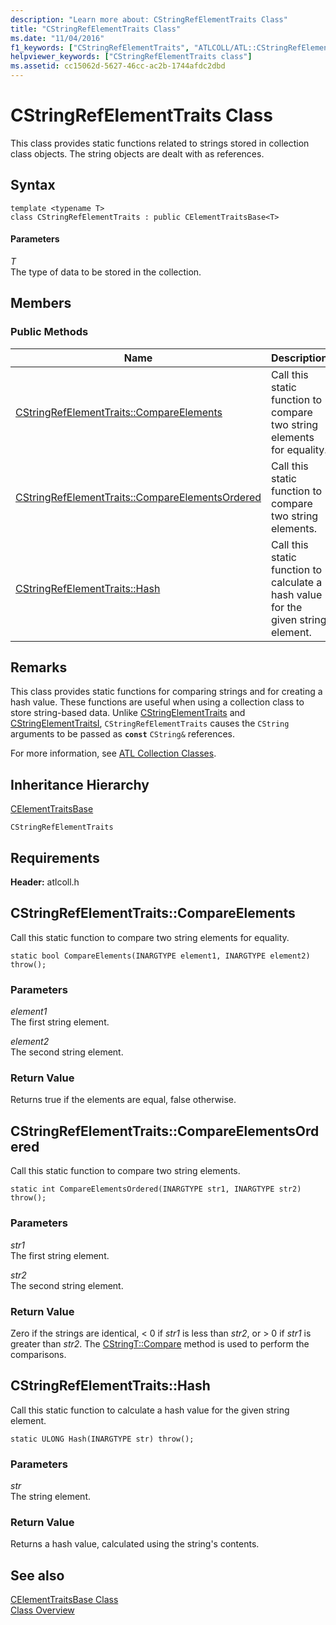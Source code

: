 ```yaml
---
description: "Learn more about: CStringRefElementTraits Class"
title: "CStringRefElementTraits Class"
ms.date: "11/04/2016"
f1_keywords: ["CStringRefElementTraits", "ATLCOLL/ATL::CStringRefElementTraits", "ATLCOLL/ATL::CStringRefElementTraits::CompareElements", "ATLCOLL/ATL::CStringRefElementTraits::CompareElementsOrdered", "ATLCOLL/ATL::CStringRefElementTraits::Hash"]
helpviewer_keywords: ["CStringRefElementTraits class"]
ms.assetid: cc15062d-5627-46cc-ac2b-1744afdc2dbd
---
```

# CStringRefElementTraits Class

This class provides static functions related to strings stored in collection class objects. The string objects are dealt with as references.

## Syntax

```
template <typename T>
class CStringRefElementTraits : public CElementTraitsBase<T>
```

#### Parameters

*T*<br/>
The type of data to be stored in the collection.

## Members

### Public Methods

|Name|Description|
|----------|-----------------|
|[CStringRefElementTraits::CompareElements](#compareelements)|Call this static function to compare two string elements for equality.|
|[CStringRefElementTraits::CompareElementsOrdered](#compareelementsordered)|Call this static function to compare two string elements.|
|[CStringRefElementTraits::Hash](#hash)|Call this static function to calculate a hash value for the given string element.|

## Remarks

This class provides static functions for comparing strings and for creating a hash value. These functions are useful when using a collection class to store string-based data. Unlike [CStringElementTraits](../../atl/reference/cstringelementtraits-class.md) and [CStringElementTraitsI](../../atl/reference/cstringelementtraitsi-class.md), `CStringRefElementTraits` causes the `CString` arguments to be passed as **`const`** `CString&` references.

For more information, see [ATL Collection Classes](../../atl/atl-collection-classes.md).

## Inheritance Hierarchy

[CElementTraitsBase](../../atl/reference/celementtraitsbase-class.md)

`CStringRefElementTraits`

## Requirements

**Header:** atlcoll.h

## <a name="compareelements"></a> CStringRefElementTraits::CompareElements

Call this static function to compare two string elements for equality.

```
static bool CompareElements(INARGTYPE element1, INARGTYPE element2) throw();
```

### Parameters

*element1*<br/>
The first string element.

*element2*<br/>
The second string element.

### Return Value

Returns true if the elements are equal, false otherwise.

## <a name="compareelementsordered"></a> CStringRefElementTraits::CompareElementsOrdered

Call this static function to compare two string elements.

```
static int CompareElementsOrdered(INARGTYPE str1, INARGTYPE str2) throw();
```

### Parameters

*str1*<br/>
The first string element.

*str2*<br/>
The second string element.

### Return Value

Zero if the strings are identical, < 0 if *str1* is less than *str2*, or > 0 if *str1* is greater than *str2*. The [CStringT::Compare](../../atl-mfc-shared/reference/cstringt-class.md#compare) method is used to perform the comparisons.

## <a name="hash"></a> CStringRefElementTraits::Hash

Call this static function to calculate a hash value for the given string element.

```
static ULONG Hash(INARGTYPE str) throw();
```

### Parameters

*str*<br/>
The string element.

### Return Value

Returns a hash value, calculated using the string's contents.

## See also

[CElementTraitsBase Class](../../atl/reference/celementtraitsbase-class.md)<br/>
[Class Overview](../../atl/atl-class-overview.md)
